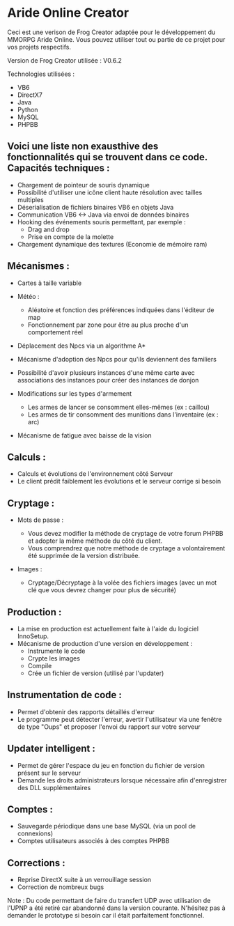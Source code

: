 Aride Online Creator
====================

Ceci est une verison de Frog Creator adaptée pour le développement du MMORPG Aride Online.
Vous pouvez utiliser tout ou partie de ce projet pour vos projets respectifs.

Version de Frog Creator utilisée : V0.6.2

Technologies utilisées :
* VB6
* DirectX7
* Java
* Python
* MySQL
* PHPBB

Voici une liste non exausthive des fonctionnalités qui se trouvent dans ce code.	
Capacités techniques :
----------------------
* Chargement de pointeur de souris dynamique
* Possibilité d'utiliser une icône client haute résolution avec tailles multiples
* Déserialisation de fichiers binaires VB6 en objets Java
* Communication VB6 <-> Java via envoi de données binaires
* Hooking des événements souris permettant, par exemple :
	* Drag and drop
	* Prise en compte de la molette
* Chargement dynamique des textures (Economie de mémoire ram)

Mécanismes :
----------------------
* Cartes à taille variable
* Météo :
	* Aléatoire et fonction des préférences indiquées dans l'éditeur de map
	* Fonctionnement par zone pour être au plus proche d'un comportement réel

* Déplacement des Npcs via un algorithme A*
* Mécanisme d'adoption des Npcs pour qu'ils deviennent des familiers
* Possibilité d'avoir plusieurs instances d'une même carte avec associations des instances pour créer des instances de donjon
* Modifications sur les types d'armement
	* Les armes de lancer se consomment elles-mêmes (ex : caillou)
	* Les armes de tir consomment des munitions dans l'inventaire (ex : arc)
* Mécanisme de fatigue avec baisse de la vision

Calculs :
----------------------
* Calculs et évolutions de l'environnement côté Serveur
* Le client prédit faiblement les évolutions et le serveur corrige si besoin

Cryptage :
----------------------
* Mots de passe :
	* Vous devez modifier la méthode de cryptage de votre forum PHPBB et adopter la même méthode du côté du client.
	* Vous comprendrez que notre méthode de cryptage a volontairement été supprimée de la version distribuée.
		
* Images :
	* Cryptage/Décryptage à la volée des fichiers images (avec un mot clé que vous devrez changer pour plus de sécurité)

Production :
----------------------
* La mise en production est actuellement faite à l'aide du logiciel InnoSetup.
* Mécanisme de production d'une version en développement :
	* Instrumente le code
	* Crypte les images
	* Compile
	* Crée un fichier de version (utilisé par l'updater)

Instrumentation de code :
----------------------
* Permet d'obtenir des rapports détaillés d'erreur
* Le programme peut détecter l'erreur, avertir l'utilisateur via une fenêtre de type "Oups" et proposer l'envoi du rapport sur votre serveur

Updater intelligent :
----------------------
* Permet de gérer l'espace du jeu en fonction du fichier de version présent sur le serveur
* Demande les droits administrateurs lorsque nécessaire afin d'enregistrer des DLL supplémentaires

Comptes :
----------------------
* Sauvegarde périodique dans une base MySQL (via un pool de connexions)
* Comptes utilisateurs associés à des comptes PHPBB
	
Corrections :
----------------------
* Reprise DirectX suite à un verrouillage session
* Correction de nombreux bugs
	
Note :
Du code permettant de faire du transfert UDP avec utilisation de l'UPNP a été retiré car abandonné dans la version courante.
N'hésitez pas à demander le prototype si besoin car il était parfaitement fonctionnel.
